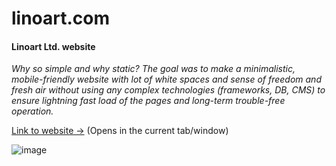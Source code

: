 # linoart.com
#### Linoart Ltd. website

_Why so simple and why static? The goal was to make a minimalistic, mobile-friendly website with lot of white spaces and sense of freedom and fresh air without using any complex technologies (frameworks, DB, CMS) to ensure lightning fast load of the pages and long-term trouble-free operation._

[Link to website ->](https://www.linoart.com) (Opens in the current tab/window)

![image](https://github.com/Nikolay-St-D/linoart.com/assets/126271396/986481c8-3522-46b1-b8aa-11f4248d148c)
